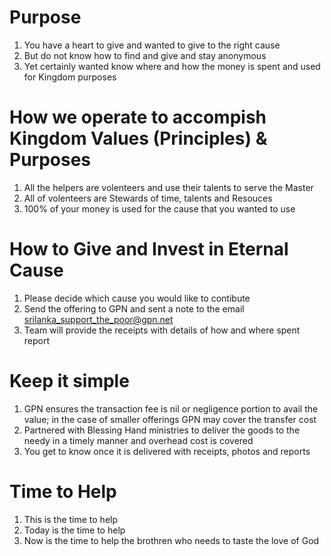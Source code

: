 # Purpose
1. You have a heart to give and wanted to give to the right cause
2. But do not know how to find and give and stay anonymous 
3. Yet certainly wanted know where and how the money is spent and used for Kingdom purposes 

# How we operate to accompish Kingdom Values (Principles) & Purposes
1. All the helpers are volenteers and use their talents to serve the Master
2. All of volenteers are Stewards of time, talents and Resouces  
3. 100% of your money is used for the cause that you wanted to use

# How to Give and Invest in Eternal Cause
1. Please decide which cause you would like to contibute 
2. Send the offering to GPN and sent a note to the email <srilanka_support_the_poor@gpn.net>
3. Team will provide the receipts with details of how and where spent report 

# Keep it simple
1. GPN ensures the transaction fee is nil or negligence portion to avail the value; in the case of smaller offerings GPN may cover the transfer cost
2. Partnered with Blessing Hand ministries to deliver the goods to the needy in a timely manner and overhead cost is covered 
3. You get to know once it is delivered with receipts, photos and reports

# Time to Help
1. This is the time to help
2. Today is the time to help
3. Now is the time to help the brothren who needs to taste the love of God
